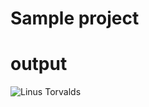 # Sample project

# output

![Linus Torvalds](https://github.com/Ronikakashyap/Linus-Layout/assets/135813402/e5b4a840-1ad7-4f90-9413-ec6540a8eb7a)
